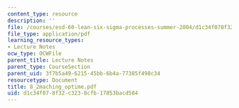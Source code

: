 ```yaml
---
content_type: resource
description: ''
file: /courses/esd-60-lean-six-sigma-processes-summer-2004/d1c34f078f32c3238cfb17853bacd584_8_2maching_optime.pdf
file_type: application/pdf
learning_resource_types:
- Lecture Notes
ocw_type: OCWFile
parent_title: Lecture Notes
parent_type: CourseSection
parent_uid: 3f7b5a49-6215-45bb-6b4a-77385f498c34
resourcetype: Document
title: 8_2maching_optime.pdf
uid: d1c34f07-8f32-c323-8cfb-17853bacd584
---
```

